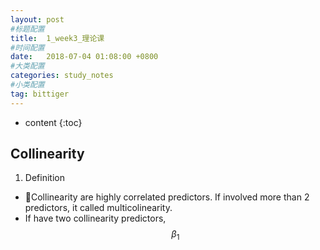 ```yaml
---
layout: post
#标题配置
title:  1_week3_理论课
#时间配置
date:   2018-07-04 01:08:00 +0800
#大类配置
categories: study_notes
#小类配置
tag: bittiger
---
```


* content
{:toc}


## Collinearity

1. Definition
  * Collinearity are highly correlated predictors. If involved more than 2
  predictors, it called multicolinearity.
  * If have two collinearity predictors, $$ \beta_{1} $$

